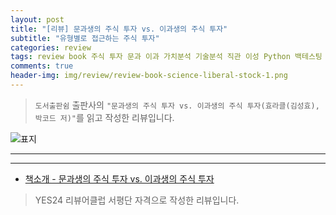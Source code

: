 ```yaml
---  
layout: post  
title: "[리뷰] 문과생의 주식 투자 vs. 이과생의 주식 투자"  
subtitle: "유형별로 접근하는 주식 투자"  
categories: review 
tags: review book 주식 투자 문과 이과 가치분석 기술분석 직관 이성 Python 백테스팅 데이터분석 아티클     
comments: true  
header-img: img/review/review-book-science-liberal-stock-1.png
---  
```

  
> `도서출판쉼` 출판사의 `"문과생의 주식 투자 vs. 이과생의 주식 투자(효라클(김성효), 박코드 저)"`를 읽고 작성한 리뷰입니다.  

![표지](https://theorydb.github.io/assets/img/review/review-book-science-liberal-stock-1.png)  

---


---

* [책소개 - 문과생의 주식 투자 vs. 이과생의 주식 투자](http://www.yes24.com/Product/Goods/103841038)

> YES24 리뷰어클럽 서평단 자격으로 작성한 리뷰입니다.

